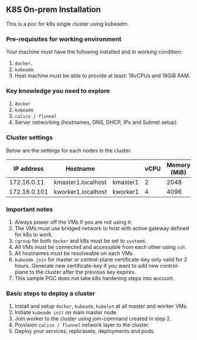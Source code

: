## K8S On-prem Installation
This is a poc for k8s single cluster using kubeadm.

### Pre-requisites for working environment
Your machine must have the following installed and in working condition:
1. `docker`.
2. `kubeadm`.
3. Host machine must be able to provide at least: 18vCPUs and 18GiB RAM.  

### Key knowledge you need to explore
1. `docker`
2. `kubeadm`
3. `calico / flunnel`
6. Server networking (hostnames, DNS, DHCP, IPs and Subnet setup)

### Cluster settings
Below are the settings for each nodes in the cluster.

| IP address   | Hostname                |          | vCPU | Memory (MiB) | Descriptions                        |
| ------------ | ----------------------- | -------- | ---- | ------------ | ----------------------------------- |
| 172.16.0.11  | kmaster1.localhost | kmaster1 | 2    | 2048         | Master node                |
| 172.16.0.101 | kworker1.localhost | kworker1 | 4    | 4096         | Worker node                       |

### Important notes
1. Always power off the VMs if you are not using it.
2. The VMs must use bridged network to host with active gateway defined for k8s to work.
3. `cgroup` for both `docker` and k8s must be set to `systemd`.
4. All VMs must be connected and accessable from each other using `ssh`.  
5. All hostnames must be resolveable on each VMs. 
5. `kubeadm join` for master or control-plane certificate-key only valid for 2 hours. Generate new certificate-key if you want to add new control-plane to the cluster after the previous key expires.
7. This sample POC does not take k8s hardening steps into account. 

### Basic steps to deploy a cluster
1. Install and setup `docker`, `kubeadm`, `kubelet` at all master and worker VMs.
2. Initiate `kubeadm init` on main master node.
4. Join worker to the cluster using join-command created in step 2.
5. Provision `calico / flunnel` network layer to the cluster.
6. Deploy your services, replicasets, deployments and pods.  


